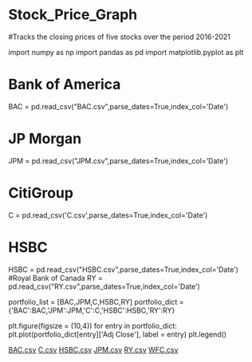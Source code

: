 # Stock_Price_Graph
#Tracks the closing prices of five stocks over the period 2016-2021

import numpy as np
import pandas as pd
import matplotlib.pyplot as plt

# Bank of America
BAC = pd.read_csv("BAC.csv",parse_dates=True,index_col='Date')
# JP Morgan
JPM = pd.read_csv("JPM.csv",parse_dates=True,index_col='Date')
# CitiGroup
C = pd.read_csv('C.csv',parse_dates=True,index_col='Date')
# HSBC
HSBC = pd.read_csv("HSBC.csv",parse_dates=True,index_col='Date')
#Royal Bank of Canada
RY = pd.read_csv("RY.csv",parse_dates=True,index_col='Date')

portfolio_list = [BAC,JPM,C,HSBC,RY]
portfolio_dict = {'BAC':BAC,'JPM':JPM,'C':C,'HSBC':HSBC,'RY':RY}

plt.figure(figsize = (10,4))
for entry in portfolio_dict:
    plt.plot(portfolio_dict[entry]['Adj Close'], label = entry)
plt.legend()

[BAC.csv](https://github.com/lazmike/Stock_Price_Graph/files/11209876/BAC.csv)
[C.csv](https://github.com/lazmike/Stock_Price_Graph/files/11209878/C.csv)
[HSBC.csv](https://github.com/lazmike/Stock_Price_Graph/files/11209879/HSBC.csv)
[JPM.csv](https://github.com/lazmike/Stock_Price_Graph/files/11209880/JPM.csv)
[RY.csv](https://github.com/lazmike/Stock_Price_Graph/files/11209881/RY.csv)
[WFC.csv](https://github.com/lazmike/Stock_Price_Graph/files/11209882/WFC.csv)
